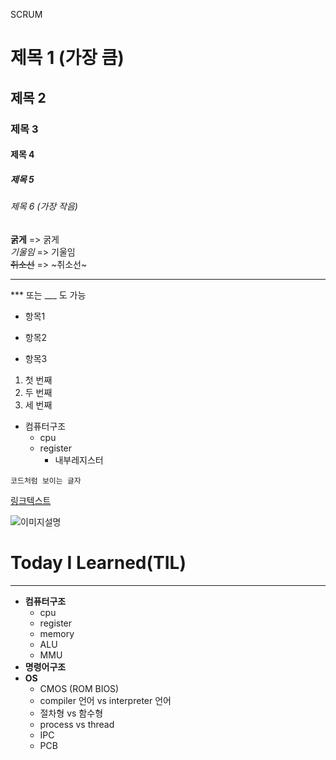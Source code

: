 SCRUM

# 제목 1 (가장 큼)
## 제목 2
### 제목 3
#### 제목 4
##### 제목 5
###### 제목 6 (가장 작음)


**굵게**       =>  굵게  
*기울임*       =>  기울임  
~~취소선~~     =>  ~취소선~

---



*** 또는 ___ 도 가능

- 항목1
* 항목2
+ 항목3

1. 첫 번째
2. 두 번째
3. 세 번째

- 컴퓨터구조
  - cpu
  - register
    - 내부레지스터


`코드처럼 보이는 글자`

[링크텍스트](https://example.com)

![이미지설명](이미지주소)

# Today I Learned(TIL)

---


- **컴퓨터구조**
  - cpu
  - register
  - memory
  - ALU
  - MMU
- **명령어구조**
- **OS**
  - CMOS (ROM BIOS)
  - compiler 언어 vs interpreter 언어
  - 절차형 vs 함수형
  - process vs thread
  - IPC
  - PCB